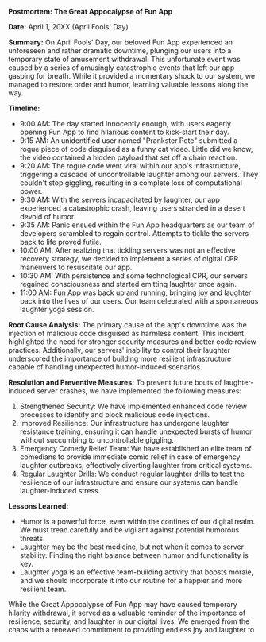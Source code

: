**Postmortem: The Great Appocalypse of Fun App**

**Date:** April 1, 20XX (April Fools' Day)

**Summary:**
On April Fools' Day, our beloved Fun App experienced an unforeseen and rather dramatic downtime, plunging our users into a temporary state of amusement withdrawal. This unfortunate event was caused by a series of amusingly catastrophic events that left our app gasping for breath. While it provided a momentary shock to our system, we managed to restore order and humor, learning valuable lessons along the way.

**Timeline:**

- 9:00 AM: The day started innocently enough, with users eagerly opening Fun App to find hilarious content to kick-start their day.
- 9:15 AM: An unidentified user named "Prankster Pete" submitted a rogue piece of code disguised as a funny cat video. Little did we know, the video contained a hidden payload that set off a chain reaction.
- 9:20 AM: The rogue code went viral within our app's infrastructure, triggering a cascade of uncontrollable laughter among our servers. They couldn't stop giggling, resulting in a complete loss of computational power.
- 9:30 AM: With the servers incapacitated by laughter, our app experienced a catastrophic crash, leaving users stranded in a desert devoid of humor.
- 9:35 AM: Panic ensued within the Fun App headquarters as our team of developers scrambled to regain control. Attempts to tickle the servers back to life proved futile.
- 10:00 AM: After realizing that tickling servers was not an effective recovery strategy, we decided to implement a series of digital CPR maneuvers to resuscitate our app.
- 10:30 AM: With persistence and some technological CPR, our servers regained consciousness and started emitting laughter once again.
- 11:00 AM: Fun App was back up and running, bringing joy and laughter back into the lives of our users. Our team celebrated with a spontaneous laughter yoga session.

**Root Cause Analysis:**
The primary cause of the app's downtime was the injection of malicious code disguised as harmless content. This incident highlighted the need for stronger security measures and better code review practices. Additionally, our servers' inability to control their laughter underscored the importance of building more resilient infrastructure capable of handling unexpected humor-induced scenarios.

**Resolution and Preventive Measures:**
To prevent future bouts of laughter-induced server crashes, we have implemented the following measures:

1. Strengthened Security: We have implemented enhanced code review processes to identify and block malicious code injections.
2. Improved Resilience: Our infrastructure has undergone laughter resistance training, ensuring it can handle unexpected bursts of humor without succumbing to uncontrollable giggling.
3. Emergency Comedy Relief Team: We have established an elite team of comedians to provide immediate comic relief in case of emergency laughter outbreaks, effectively diverting laughter from critical systems.
4. Regular Laughter Drills: We conduct regular laughter drills to test the resilience of our infrastructure and ensure our systems can handle laughter-induced stress.

**Lessons Learned:**
- Humor is a powerful force, even within the confines of our digital realm. We must tread carefully and be vigilant against potential humorous threats.
- Laughter may be the best medicine, but not when it comes to server stability. Finding the right balance between humor and functionality is key.
- Laughter yoga is an effective team-building activity that boosts morale, and we should incorporate it into our routine for a happier and more resilient team.

While the Great Appocalypse of Fun App may have caused temporary hilarity withdrawal, it served as a valuable reminder of the importance of resilience, security, and laughter in our digital lives. We emerged from the chaos with a renewed commitment to providing endless joy and laughter to
